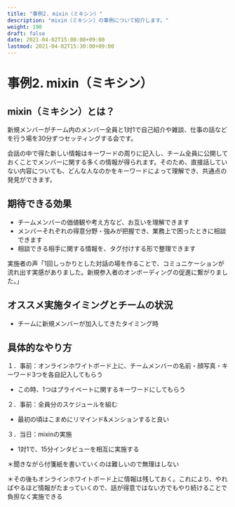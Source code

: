 ```yaml
---
title: "事例2. mixin（ミキシン）"
description: "mixin（ミキシン）の事例について紹介します。"
weight: 190
draft: false
date: 2021-04-02T15:00:00+09:00
lastmod: 2021-04-02T15:30:00+09:00
---
```


# 事例2. mixin（ミキシン）

## mixin（ミキシン）とは？

新規メンバーがチーム内のメンバー全員と1対1で自己紹介や雑談、仕事の話などを行う場を30分ずつセッティングする会です。

会話の中で得た新しい情報はキーワードの周りに記入し、チーム全員に公開しておくことでメンバーに関する多くの情報が得られます。そのため、直接話していない内容についても、どんな人なのかをキーワードによって理解でき、共通点の発見ができます。


## 期待できる効果

- チームメンバーの価値観や考え方など、お互いを理解できます
- メンバーそれぞれの得意分野・強みが把握でき、業務上で困ったときに相談できます
- 相談できる相手に関する情報を、タグ付けする形で整理できます

実施者の声「1回しっかりとした対話の場を作ることで、コミュニケーションが流れ出す実感がありました。新規参入者のオンボーディングの促進に繋がりました。」

## オススメ実施タイミングとチームの状況

- チームに新規メンバーが加入してきたタイミング時

## 具体的なやり方
１．事前：オンラインホワイトボード上に、チームメンバーの名前・顔写真・キーワード3つを各自記入してもらう
   - この時、1つはプライベートに関するキーワードにしてもらう
  
２．事前：全員分のスケジュールを組む
   - 最初の頃はこまめにリマインド&メンションすると良い

３．当日：mixinの実施
   - 1対1で、15分インタビューを相互に実施する

＊聞きながら付箋紙を書いていくのは難しいので無理はしない

＊その後もオンラインホワイトボード上に情報は残しておく。これにより、やればやるほど情報がたまっていくので、話が得意ではない方でもやり続けることで負担なく実施できる

